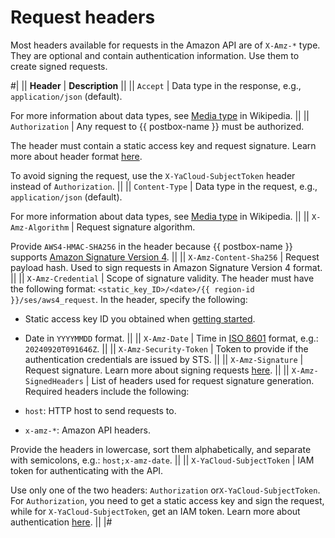 # Request headers

Most headers available for requests in the Amazon API are of `X-Amz-*` type. They are optional and contain authentication information. Use them to create signed requests.

#|
|| **Header** | **Description** ||
|| `Accept` | Data type in the response, e.g., `application/json` (default).

For more information about data types, see [Media type](https://en.wikipedia.org/wiki/Media_type) in Wikipedia. ||
|| `Authorization` | Any request to {{ postbox-name }} must be authorized.

The header must contain a static access key and request signature. Learn more about header format [here](../signing-requests.md#authorization-header).

To avoid signing the request, use the `X-YaCloud-SubjectToken` header instead of `Authorization`. ||
|| `Content-Type` | Data type in the request, e.g., `application/json` (default).

For more information about data types, see [Media type](https://en.wikipedia.org/wiki/Media_type) in Wikipedia. ||
|| `X-Amz-Algorithm` | Request signature algorithm.

Provide `AWS4-HMAC-SHA256` in the header because {{ postbox-name }} supports [Amazon Signature Version 4](https://docs.amazonaws.cn/en_us/IAM/latest/UserGuide/reference_aws-signing.html). ||
|| `X-Amz-Content-Sha256` | Request payload hash. Used to sign requests in Amazon Signature Version 4 format. ||
|| `X-Amz-Credential` | Scope of signature validity. The header must have the following format: `<static_key_ID>/<date>/{{ region-id }}/ses/aws4_request`. In the header, specify the following:

* Static access key ID you obtained when [getting started](../index.md#before-you-begin).
* Date in `YYYYMMDD` format. ||
|| `X-Amz-Date` | Time in [ISO 8601](https://www.iso.org/iso-8601-date-and-time-format.html) format, e.g.: `20240920T091646Z`. ||
|| `X-Amz-Security-Token` | Token to provide if the authentication credentials are issued by STS. ||
|| `X-Amz-Signature` | Request signature. Learn more about signing requests [here](../signing-requests.md). ||
|| `X-Amz-SignedHeaders` | List of headers used for request signature generation. Required headers include the following:

* `host`: HTTP host to send requests to.
* `x-amz-*`: Amazon API headers.

Provide the headers in lowercase, sort them alphabetically, and separate with semicolons, e.g.: `host;x-amz-date`. ||
|| `X-YaCloud-SubjectToken` | IAM token for authenticating with the API. 

Use only one of the two headers: `Authorization` or`X-YaCloud-SubjectToken`. For `Authorization`, you need to get a static access key and sign the request, while for `X-YaCloud-SubjectToken`, get an IAM token. Learn more about authentication [here](../../api-ref/authentication.md). ||
|#
